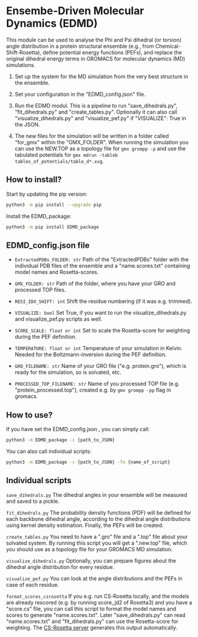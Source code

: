 # Ensembe-Driven Molecular Dynamics (EDMD)
This module can be used to analyse the Phi and Psi dihedral (or torsion) angle distribution 
in a protein structural ensemble (e.g., from Chemical-Shift-Rosetta), define potential energy functions (PEFs), 
and replace the original dihedral energy terms in GROMACS for molecular dynamics (MD) simulations.

1. Set up the system for the MD simulation from the very best structure in the ensemble. 

2. Set your configuration in the "EDMD_config.json" file.

3. Run the EDMD modul. This is a pipeline to run "save_dihedrals.py", "fit_dihedrals.py" and "create_tables.py". 
Optionally it can also call "visualize_dihedrals.py" and  "visualize_pef.py" if "VISUALIZE": True in the JSON.

4. The new files for the simulation will be written in a folder called "for_gmx" within the "GMX_FOLDER". 
When running the simulation you can use the NEW.TOP as a topology file for `gmx grompp -p` 
and use the tabulated potentials for `gmx mdrun -tableb tables_of_potentials/table_d*.xvg`.

## How to install?
Start by updating the pip version:
```bash
python3 -m pip install --upgrade pip
```

Install the EDMD_package:
```bash
python3 -m pip install EDMD_package
```

## EDMD_config.json file
- `ExtractedPDBs_FOLDER: str` Path of the "ExtractedPDBs" folder with the individual PDB files of the ensemble and a "name.scores.txt" containing model names and Rosetta-scores.

- `GMX_FOLDER: str` Path of the folder, where you have your GRO and processed TOP files.

- `RESI_IDX_SHIFT: int` Shift the residue numbering (if it was e.g. trimmed).

- `VISUALIZE: bool` Set True, if you want to run the visualize_dihedrals.py and visualize_pef.py scripts as well.

- `SCORE_SCALE: float or int` Set to scale the Rosetta-score for weighting during the PEF definition.

- `TEMPERATURE: float or int` Temperature of your simulation in Kelvin. Needed for the Boltzmann-inversion during the PEF definition.

- `GRO_FILENAME: str` Name of your GRO file ("e.g. protein.gro"), which is ready for the simulation, so is solvated, etc.

- `PROCESSED_TOP_FILENAME: str` Name of you processed TOP file (e.g. "protein_processed.top"), 
created e.g. by `gmx grompp -pp` flag in gromacs.

## How to use?
If you have set the EDMD_config.json , you can simply call:
```bash
python3 -m EDMD_package -c {path_to_JSON}
```

You can also call individual scripts:
```bash
python3 -m EDMD_package -c {path_to_JSON} -fn {name_of_script}
```

## Individual scripts
`save_dihedrals.py` The dihedral angles in your ensemble will be measured and saved to a pickle.

`fit_dihedrals.py` The probability density functions (PDF) will be defined for each backbone dihedral angle, 
according to the dihedral angle distributions using kernel density estimation. Finally, the PEFs will be created.

`create_tables.py` You need to have a ".gro" file and a ".top" file about your solvated system. 
By running this script you will get a ".new.top" file, which you should use as a topology file for your GROMACS MD simulation.

`visualize_dihedrals.py` Optionally, you can prepare figures about the dihedral angle distribution for every residue.

`visualize_pef.py` You can look at the angle distributions and the PEFs in case of each residue.

`format_scores_csrosetta` If you e.g. run CS-Rosetta locally, and the models are already rescored
(e.g. by running score_jd2 of Rosetta3) and you have a "score.cs" file, 
you can call this script to format the model names and scores to generate "name.scores.txt".
Later "save_dihedrals.py" can read "name.scores.txt" and "fit_dihedrals.py" can use the Rosetta-score for weighting. 
The [CS-Rosetta server](https://csrosetta.bmrb.io/submit) generates this output automatically.

